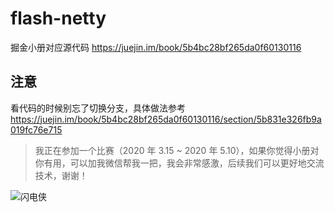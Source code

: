 # flash-netty
掘金小册对应源代码 https://juejin.im/book/5b4bc28bf265da0f60130116

## 注意
看代码的时候别忘了切换分支，具体做法参考 https://juejin.im/book/5b4bc28bf265da0f60130116/section/5b831e326fb9a019fc76e715


> 我正在参加一个比赛（2020 年 3.15 ~ 2020 年 5.10），如果你觉得小册对你有用，可以加我微信帮我一把，我会非常感激，后续我们可以更好地交流技术，谢谢！

![闪电侠](https://upload-images.jianshu.io/upload_images/1357217-813b59f825724d86.png?imageMogr2/auto-orient/strip%7CimageView2/2/w/1240)
